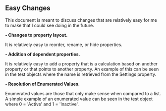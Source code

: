## Easy Changes ##

This document is meant to discuss changes that are relatively easy for me to make that I could see doing in the future.

**- Changes to property layout.**

It is relatively easy to reorder, rename, or hide properties.

**- Addition of dependent properties.**

It is relatively easy to add a property that is a calculation based on another property or that points to another property. An example of this can be seen in the test objects where the name is retrieved from the Settings property.

**- Resolution of Enumerated Values.**

Enumerated values are those that only make sense when compared to a list. A simple example of an enumerated value can be seen in the test object where 0 = 'Active' and 1 = 'Inactive'.